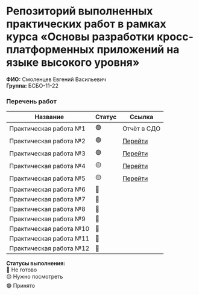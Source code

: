 # Репозиторий выполненных практических работ в рамках курса «Основы разработки кросс-платформенных приложений на языке высокого уровня»
**ФИО:** Смоленцев Евгений Васильевич  
**Группа:** БСБО-11-22

### Перечень работ

Название                  | Статус | Ссылка
--------------------------|--------|--------
Практическая работа №1    | 🟢     |Отчёт в СДО
Практическая работа №2    | 🟢     |<a href="https://github.com/evsmol/mirea_flutter_tasks/blob/main/lib/main2.dart">Перейти</a>
Практическая работа №3    | 🟢     |<a href="https://github.com/evsmol/mirea_flutter_tasks/blob/main/lib/main3.dart">Перейти</a>
Практическая работа №4    | 🟡     |<a href="https://github.com/evsmol/mirea_flutter_tasks/blob/main/lib/main4.dart">Перейти</a>
Практическая работа №5    | 🟡     |<a href="https://github.com/evsmol/mirea_flutter_tasks/blob/main/lib/main5.dart">Перейти</a>
Практическая работа №6    | 🔴     |
Практическая работа №7    | 🔴     |
Практическая работа №8    | 🔴     |
Практическая работа №9    | 🔴     |
Практическая работа №10   | 🔴     |
Практическая работа №11   | 🔴     |
Практическая работа №12   | 🔴     |


**Статусы выполнения:** <br>
🔴 Не готово <br>
🟡 Нужно посмотреть <br>
🟢 Принято <br>
